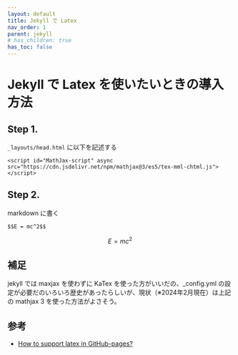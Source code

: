 ```yaml
---
layout: default
title: Jekyll で Latex
nav_order: 1
parent: jekyll
# has_children: true
has_toc: false
---
```


# Jekyll で Latex を使いたいときの導入方法

## Step 1.
`_layouts/head.html` に以下を記述する
``` 
<script id="MathJax-script" async src="https://cdn.jsdelivr.net/npm/mathjax@3/es5/tex-mml-chtml.js"></script>
```
## Step 2.
markdown に書く
```
$$E = mc^2$$
```
$$E = mc^2$$

## 補足
jekyll では maxjax を使わずに KaTex を使った方がいいだの、_config.yml の設定が必要だのいろいろ歴史があったらしいが、現状（※2024年2月現在）は上記の mathjax 3 を使った方法がよさそう。

## 参考
+ [How to support latex in GitHub-pages?](https://stackoverflow.com/questions/26275645/how-to-support-latex-in-github-pages/72383929#72383929)
